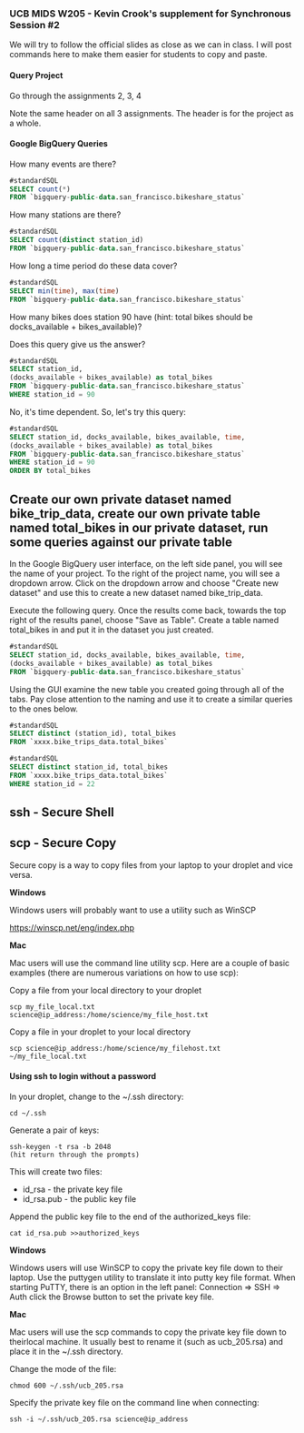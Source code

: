 ### UCB MIDS W205 - Kevin Crook's supplement for Synchronous Session #2

We will try to follow the official slides as close as we can in class.  I will post commands here to make them easier for students to copy and paste.

#### Query Project

Go through the assignments 2, 3, 4

Note the same header on all 3 assignments.  The header is for the project as a whole.

#### Google BigQuery Queries

How many events are there?
```sql
#standardSQL
SELECT count(*)
FROM `bigquery-public-data.san_francisco.bikeshare_status`
```

How many stations are there?
```sql
#standardSQL
SELECT count(distinct station_id)
FROM `bigquery-public-data.san_francisco.bikeshare_status`
```

How long a time period do these data cover?
```sql
#standardSQL
SELECT min(time), max(time)
FROM `bigquery-public-data.san_francisco.bikeshare_status`
```

How many bikes does station 90 have (hint: total bikes should be docks_available + bikes_available)?

Does this query give us the answer?
```sql
#standardSQL
SELECT station_id, 
(docks_available + bikes_available) as total_bikes
FROM `bigquery-public-data.san_francisco.bikeshare_status`
WHERE station_id = 90
```

No, it's time dependent.  So, let's try this query:
```sql
#standardSQL
SELECT station_id, docks_available, bikes_available, time, 
(docks_available + bikes_available) as total_bikes
FROM `bigquery-public-data.san_francisco.bikeshare_status`
WHERE station_id = 90
ORDER BY total_bikes
```

## Create our own private dataset named bike_trip_data, create our own private table named total_bikes in our private dataset, run some queries against our private table

In the Google BigQuery user interface, on the left side panel, you will see the name of your project.  To the right of the project name, you will see a dropdown arrow.  Click on the dropdown arrow and choose "Create new dataset" and use this to create a new dataset named bike_trip_data.

Execute the following query.  Once the results come back, towards the top right of the results panel, choose "Save as Table".  Create a table named total_bikes in and put it in the dataset you just created.

```sql
#standardSQL
SELECT station_id, docks_available, bikes_available, time, 
(docks_available + bikes_available) as total_bikes
FROM `bigquery-public-data.san_francisco.bikeshare_status`
```

Using the GUI examine the new table you created going through all of the tabs.  Pay close attention to the naming and use it to create a similar queries to the ones below.

```sql
#standardSQL
SELECT distinct (station_id), total_bikes
FROM `xxxx.bike_trips_data.total_bikes`
```

```sql
#standardSQL
SELECT distinct station_id, total_bikes
FROM `xxxx.bike_trips_data.total_bikes`
WHERE station_id = 22
```

## ssh - Secure Shell

## scp - Secure Copy

Secure copy is a way to copy files from your laptop to your droplet and vice versa.  

**Windows**

Windows users will probably want to use a utility such as WinSCP 

<https://winscp.net/eng/index.php>

**Mac**

Mac users will use the command line utility scp. Here are a couple of basic examples (there are numerous variations on how to use scp):

Copy a file from your local directory to your droplet
```
scp my_file_local.txt science@ip_address:/home/science/my_file_host.txt
```

Copy a file in your droplet to your local directory
```
scp science@ip_address:/home/science/my_filehost.txt ~/my_file_local.txt
```

#### Using ssh to login without a password

In your droplet, change to the ~/.ssh directory:

```
cd ~/.ssh
```

Generate a pair of keys:
```
ssh-keygen -t rsa -b 2048
(hit return through the prompts)
```

This will create two files: 
* id_rsa - the private key file
* id_rsa.pub - the public key file

Append the public key file to the end of the authorized_keys file:

```
cat id_rsa.pub >>authorized_keys
```

**Windows**

Windows users will use WinSCP to copy the private key file down to their laptop. Use the puttygen utility to translate it into putty key file format.  When starting PuTTY, there is an option in the left panel: Connection => SSH => Auth click the Browse button to set the private key file.

**Mac**

Mac users will use the scp commands to copy the private key file down to theirlocal machine.  It usually best to rename it (such as ucb_205.rsa) and place it in the ~/.ssh directory.  

Change the mode of the file:

```
chmod 600 ~/.ssh/ucb_205.rsa 
```

Specify the private key file on the command line when connecting:
```
ssh -i ~/.ssh/ucb_205.rsa science@ip_address
```



